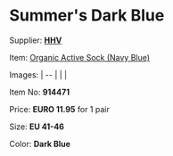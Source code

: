 # Summer's Dark Blue

Supplier: **[HHV](https://www.hhv.de)**

Item: [Organic Active Sock (Navy Blue)](https://www.hhv.de/shop/en/clothing/item/colorful-standard-organic-active-sock-navy-blue-914471)

Images: 
| -- |
|  |

Item No: **914471**

Price: **EURO 11.95** for 1 pair

Size: **EU 41-46**

Color: **Dark Blue**
